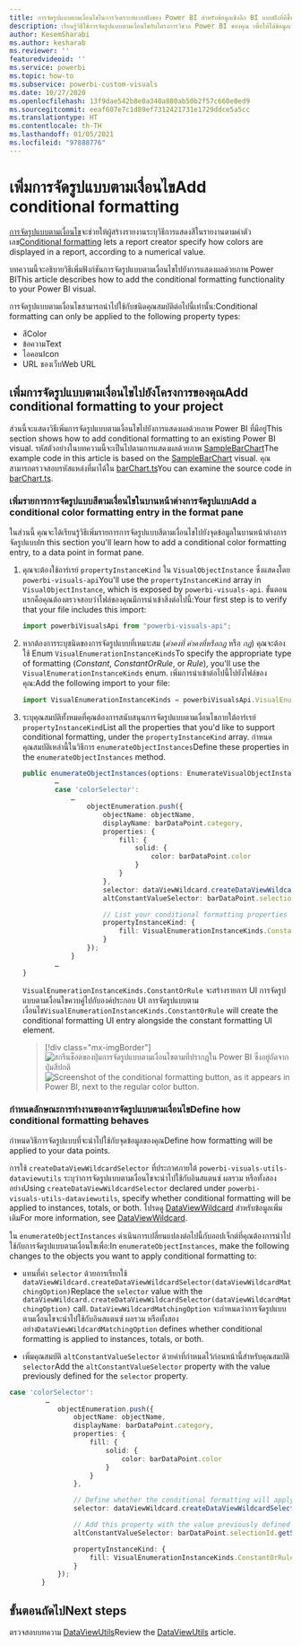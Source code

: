 ```yaml
---
title: การจัดรูปแบบตามเงื่อนไขในการวิเคราะห์แบบฝังของ Power BI สำหรับข้อมูลเชิงลึก BI แบบฝังที่ดีขึ้น
description: เรียนรู้วิธีใช้การจัดรูปแบบตามเงื่อนไขกับโครงการวิชวล Power BI ของคุณ เพื่อให้ได้ข้อมูลเชิงลึก BI แบบฝังที่ดีขึ้นโดยใช้การวิเคราะห์แบบฝังตัวของ Power BI
author: KesemSharabi
ms.author: kesharab
ms.reviewer: ''
featuredvideoid: ''
ms.service: powerbi
ms.topic: how-to
ms.subservice: powerbi-custom-visuals
ms.date: 10/27/2020
ms.openlocfilehash: 13f9dae542b8e0a340a880ab50b2f57c660e0ed9
ms.sourcegitcommit: eeaf607e7c1d89ef7312421731e1729ddce5a5cc
ms.translationtype: HT
ms.contentlocale: th-TH
ms.lasthandoff: 01/05/2021
ms.locfileid: "97888776"
---
```

# <a name="add-conditional-formatting"></a><span data-ttu-id="edd49-104">เพิ่มการจัดรูปแบบตามเงื่อนไข</span><span class="sxs-lookup"><span data-stu-id="edd49-104">Add conditional formatting</span></span>

<span data-ttu-id="edd49-105">[การจัดรูปแบบตามเงื่อนไข](../../visuals/service-tips-and-tricks-for-color-formatting.md#conditional-formatting-for-visualizations)จะช่วยให้ผู้สร้างรายงานระบุวิธีการแสดงสีในรายงานตามค่าตัวเลข</span><span class="sxs-lookup"><span data-stu-id="edd49-105">[Conditional formatting](../../visuals/service-tips-and-tricks-for-color-formatting.md#conditional-formatting-for-visualizations) lets a report creator specify how colors are displayed in a report, according to a numerical value.</span></span>

<span data-ttu-id="edd49-106">บทความนี้จะอธิบายวิธีเพิ่มฟังก์ชันการจัดรูปแบบตามเงื่อนไขไปยังการแสดงผลด้วยภาพ Power BI</span><span class="sxs-lookup"><span data-stu-id="edd49-106">This article describes how to add the conditional formatting functionality to your Power BI visual.</span></span>

<span data-ttu-id="edd49-107">การจัดรูปแบบตามเงื่อนไขสามารถนำไปใช้กับชนิดคุณสมบัติต่อไปนี้เท่านั้น:</span><span class="sxs-lookup"><span data-stu-id="edd49-107">Conditional formatting can only be applied to the following property types:</span></span>
* <span data-ttu-id="edd49-108">สี</span><span class="sxs-lookup"><span data-stu-id="edd49-108">Color</span></span>
* <span data-ttu-id="edd49-109">ข้อความ</span><span class="sxs-lookup"><span data-stu-id="edd49-109">Text</span></span>
* <span data-ttu-id="edd49-110">ไอคอน</span><span class="sxs-lookup"><span data-stu-id="edd49-110">Icon</span></span>
* <span data-ttu-id="edd49-111">URL ของเว็บ</span><span class="sxs-lookup"><span data-stu-id="edd49-111">Web URL</span></span>

## <a name="add-conditional-formatting-to-your-project"></a><span data-ttu-id="edd49-112">เพิ่มการจัดรูปแบบตามเงื่อนไขไปยังโครงการของคุณ</span><span class="sxs-lookup"><span data-stu-id="edd49-112">Add conditional formatting to your project</span></span>

<span data-ttu-id="edd49-113">ส่วนนี้จะแสดงวิธีเพิ่มการจัดรูปแบบตามเงื่อนไขไปยังการแสดงผลด้วยภาพ Power BI ที่มีอยู่</span><span class="sxs-lookup"><span data-stu-id="edd49-113">This section shows how to add conditional formatting to an existing Power BI visual.</span></span> <span data-ttu-id="edd49-114">รหัสตัวอย่างในบทความนี้จะเป็นไปตามการแสดงผลด้วยภาพ [SampleBarChart](https://github.com/microsoft/PowerBI-visuals-sampleBarChart)</span><span class="sxs-lookup"><span data-stu-id="edd49-114">The example code in this article is based on the [SampleBarChart](https://github.com/microsoft/PowerBI-visuals-sampleBarChart) visual.</span></span> <span data-ttu-id="edd49-115">คุณสามารถตรวจสอบรหัสแหล่งที่มาได้ใน [barChart.ts](https://github.com/microsoft/PowerBI-visuals-sampleBarChart/blob/master/src/barChart.ts)</span><span class="sxs-lookup"><span data-stu-id="edd49-115">You can examine the source code in [barChart.ts](https://github.com/microsoft/PowerBI-visuals-sampleBarChart/blob/master/src/barChart.ts).</span></span>

### <a name="add-a-conditional-color-formatting-entry-in-the-format-pane"></a><span data-ttu-id="edd49-116">เพิ่มรายการการจัดรูปแบบสีตามเงื่อนไขในบานหน้าต่างการจัดรูปแบบ</span><span class="sxs-lookup"><span data-stu-id="edd49-116">Add a conditional color formatting entry in the format pane</span></span>

<span data-ttu-id="edd49-117">ในส่วนนี้ คุณจะได้เรียนรู้วิธีเพิ่มรายการการจัดรูปแบบสีตามเงื่อนไขไปยังจุดข้อมูลในบานหน้าต่างการจัดรูปแบบ</span><span class="sxs-lookup"><span data-stu-id="edd49-117">In this section you'll learn how to add a conditional color formatting entry, to a data point in format pane.</span></span>

1. <span data-ttu-id="edd49-118">คุณจะต้องใช้อาร์เรย์ `propertyInstanceKind` ใน `VisualObjectInstance` ซึ่งแสดงโดย `powerbi-visuals-api`</span><span class="sxs-lookup"><span data-stu-id="edd49-118">You'll use the `propertyInstanceKind` array in `VisualObjectInstance`, which is exposed by `powerbi-visuals-api`.</span></span> <span data-ttu-id="edd49-119">ขั้นตอนแรกคือคุณต้องตรวจสอบว่าไฟล์ของคุณมีการนำเข้าสิ่งต่อไปนี้:</span><span class="sxs-lookup"><span data-stu-id="edd49-119">Your first step is to verify that your file includes this import:</span></span>

    ```typescript
    import powerbiVisualsApi from "powerbi-visuals-api";
    ```

2. <span data-ttu-id="edd49-120">หากต้องการระบุชนิดของการจัดรูปแบบที่เหมาะสม (*ค่าคงที่* *ค่าคงที่หรือกฎ* หรือ *กฎ*) คุณจะต้องใช้ Enum `VisualEnumerationInstanceKinds`</span><span class="sxs-lookup"><span data-stu-id="edd49-120">To specify the appropriate type of formatting (*Constant*, *ConstantOrRule*, or *Rule*), you'll use  the `VisualEnumerationInstanceKinds` enum.</span></span> <span data-ttu-id="edd49-121">เพิ่มการนำเข้าต่อไปนี้ไปยังไฟล์ของคุณ:</span><span class="sxs-lookup"><span data-stu-id="edd49-121">Add the following import to your file:</span></span>

    ```typescript
    import VisualEnumerationInstanceKinds = powerbiVisualsApi.VisualEnumerationInstanceKinds;
    ```

3. <span data-ttu-id="edd49-122">ระบุคุณสมบัติทั้งหมดที่คุณต้องการสนับสนุนการจัดรูปแบบตามเงื่อนไขภายใต้อาร์เรย์ `propertyInstanceKind`</span><span class="sxs-lookup"><span data-stu-id="edd49-122">List all the properties that you'd like to support conditional formatting, under the `propertyInstanceKind` array.</span></span> <span data-ttu-id="edd49-123">กำหนดคุณสมบัติเหล่านี้ในวิธีการ `enumerateObjectInstances`</span><span class="sxs-lookup"><span data-stu-id="edd49-123">Define these properties in the `enumerateObjectInstances` method.</span></span>

    ```typescript
    public enumerateObjectInstances(options: EnumerateVisualObjectInstancesOptions): VisualObjectInstanceEnumeration {
            …
            case 'colorSelector':
                …
                    objectEnumeration.push({
                        objectName: objectName,
                        displayName: barDataPoint.category,
                        properties: {
                            fill: {
                                solid: {
                                    color: barDataPoint.color
                                }
                            }
                        },
                        selector: dataViewWildcard.createDataViewWildcardSelector(dataViewWildcard.DataViewWildcardMatchingOption.InstancesAndTotals),
                        altConstantValueSelector: barDataPoint.selectionId.getSelector(),

                        // List your conditional formatting properties
                        propertyInstanceKind: {
                            fill: VisualEnumerationInstanceKinds.ConstantOrRule
                        }
                    });
                }
            …
    }

    ```

    <span data-ttu-id="edd49-124">`VisualEnumerationInstanceKinds.ConstantOrRule` จะสร้างรายการ UI การจัดรูปแบบตามเงื่อนไขควบคู่ไปกับองค์ประกอบ UI การจัดรูปแบบตามเงื่อนไข</span><span class="sxs-lookup"><span data-stu-id="edd49-124">`VisualEnumerationInstanceKinds.ConstantOrRule` will create the conditional formatting UI entry alongside the constant formatting UI element.</span></span>

    >[!div class="mx-imgBorder"]
    ><span data-ttu-id="edd49-125">![สกรีนช็อตของปุ่มการจัดรูปแบบตามเงื่อนไขตามที่ปรากฏใน Power BI ซึ่งอยู่ถัดจากปุ่มสีปกติ](media/conditional-formatting/conditional-formatting-ui.png)</span><span class="sxs-lookup"><span data-stu-id="edd49-125">![Screenshot of the conditional formatting button, as it appears in Power BI, next to the regular color button.](media/conditional-formatting/conditional-formatting-ui.png)</span></span>

### <a name="define-how-conditional-formatting-behaves"></a><span data-ttu-id="edd49-126">กำหนดลักษณะการทำงานของการจัดรูปแบบตามเงื่อนไข</span><span class="sxs-lookup"><span data-stu-id="edd49-126">Define how conditional formatting behaves</span></span>

<span data-ttu-id="edd49-127">กำหนดวิธีการจัดรูปแบบที่จะนำไปใช้กับจุดข้อมูลของคุณ</span><span class="sxs-lookup"><span data-stu-id="edd49-127">Define how formatting will be applied to your data points.</span></span>

<span data-ttu-id="edd49-128">การใช้ `createDataViewWildcardSelector` ที่ประกาศภายใต้ `powerbi-visuals-utils-dataviewutils` ระบุว่าการจัดรูปแบบตามเงื่อนไขจะนำไปใช้กับอินสแตนซ์ ผลรวม หรือทั้งสองอย่าง</span><span class="sxs-lookup"><span data-stu-id="edd49-128">Using `createDataViewWildcardSelector` declared under `powerbi-visuals-utils-dataviewutils`, specify whether conditional formatting will be applied to instances, totals, or both.</span></span> <span data-ttu-id="edd49-129">โปรดดู [DataViewWildcard](utils-dataview.md#) สำหรับข้อมูลเพิ่มเติม</span><span class="sxs-lookup"><span data-stu-id="edd49-129">For more information, see [DataViewWildcard](utils-dataview.md#).</span></span>

<span data-ttu-id="edd49-130">ใน `enumerateObjectInstances` ดำเนินการเปลี่ยนแปลงต่อไปนี้กับออปเจ็กต์ที่คุณต้องการนำไปใช้กับการจัดรูปแบบตามเงื่อนไขเพื่อ:</span><span class="sxs-lookup"><span data-stu-id="edd49-130">In `enumerateObjectInstances`, make the following changes to the objects you want to apply conditional formatting to:</span></span>

 * <span data-ttu-id="edd49-131">แทนที่ค่า `selector` ด้วยการเรียกใช้ `dataViewWildcard.createDataViewWildcardSelector(dataViewWildcardMatchingOption)`</span><span class="sxs-lookup"><span data-stu-id="edd49-131">Replace the `selector` value with the `dataViewWildcard.createDataViewWildcardSelector(dataViewWildcardMatchingOption)` call.</span></span> <span data-ttu-id="edd49-132">`DataViewWildcardMatchingOption` จะกำหนดว่าการจัดรูปแบบตามเงื่อนไขจะนำไปใช้กับอินสแตนซ์ ผลรวม หรือทั้งสองอย่าง</span><span class="sxs-lookup"><span data-stu-id="edd49-132">`DataViewWildcardMatchingOption` defines whether conditional formatting is applied to instances, totals, or both.</span></span>

* <span data-ttu-id="edd49-133">เพิ่มคุณสมบัติ `altConstantValueSelector` ด้วยค่าที่กำหนดไว้ก่อนหน้านี้สำหรับคุณสมบัติ `selector`</span><span class="sxs-lookup"><span data-stu-id="edd49-133">Add the `altConstantValueSelector` property with the value previously defined for the `selector` property.</span></span>

```typescript
case 'colorSelector':
         …
            objectEnumeration.push({
                objectName: objectName,
                displayName: barDataPoint.category,
                properties: {
                    fill: {
                        solid: {
                            color: barDataPoint.color
                        }
                    }
                },

                // Define whether the conditional formatting will apply to instances, totals, or both
                selector: dataViewWildcard.createDataViewWildcardSelector(dataViewWildcard.DataViewWildcardMatchingOption.InstancesAndTotals),

                // Add this property with the value previously defined for the selector property
                altConstantValueSelector: barDataPoint.selectionId.getSelector(),

                propertyInstanceKind: { 
                    fill: VisualEnumerationInstanceKinds.ConstantOrRule
                }
            });
        }

```

## <a name="next-steps"></a><span data-ttu-id="edd49-134">ขั้นตอนถัดไป</span><span class="sxs-lookup"><span data-stu-id="edd49-134">Next steps</span></span>

<span data-ttu-id="edd49-135">ตรวจสอบบทความ [DataViewUtils](utils-dataview.md)</span><span class="sxs-lookup"><span data-stu-id="edd49-135">Review the [DataViewUtils](utils-dataview.md) article.</span></span>